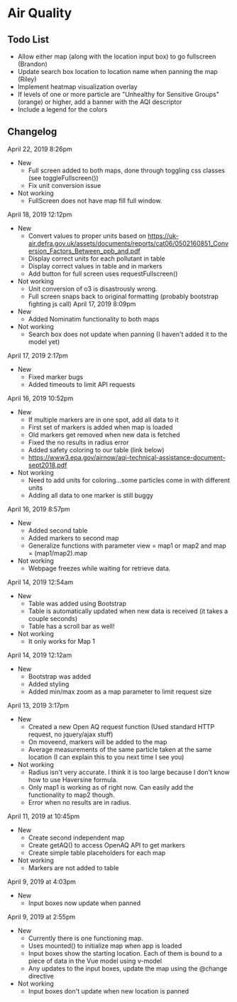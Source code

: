 # Air Quality

## Todo List
- Allow either map (along with the location input box) to go fullscreen (Brandon)
- Update search box location to location name when panning the map (Riley)
- Implement heatmap visualization overlay
- If levels of one or more particle are "Unhealthy for Sensitive Groups" (orange) or higher, add a banner with the AQI descriptor
- Include a legend for the colors

## Changelog
April 22, 2019 8:26pm
+ New
  + Full screen added to both maps, done through toggling css classes (see toggleFullscreen())
  + Fix unit conversion issue
+ Not working
  + FullScreen does not have map fill full window.

April 18, 2019 12:12pm
+ New
  + Convert values to proper units based on https://uk-air.defra.gov.uk/assets/documents/reports/cat06/0502160851_Conversion_Factors_Between_ppb_and.pdf
  + Display correct units for each pollutant in table
  + Display correct values in table and in markers
  + Add button for full screen uses requestFullscreen()
+ Not working
  + Unit conversion of o3 is disastrously wrong.
  + Full screen snaps back to original formatting (probably bootstrap fighting js call)
April 17, 2019 8:09pm
+ New
  + Added Nominatim functionality to both maps
+ Not working
  + Search box does not update when panning (I haven't added it to the model yet)

April 17, 2019 2:17pm
+ New
  + Fixed marker bugs
  + Added timeouts to limit API requests

April 16, 2019 10:52pm
+ New
  + If multiple markers are in one spot, add all data to it
  + First set of markers is added when map is loaded
  + Old markers get removed when new data is fetched
  + Fixed the no results in radius error
  + Added safety coloring to our table (link below)
  + https://www3.epa.gov/airnow/aqi-technical-assistance-document-sept2018.pdf
+ Not working
  + Need to add units for coloring...some particles come in with different units
  + Adding all data to one marker is still buggy

April 16, 2019 8:57pm
+ New
  + Added second table
  + Added markers to second map
  + Generalize functions with parameter view = map1 or map2 and map = (map1/map2).map
+ Not working
  + Webpage freezes while waiting for retrieve data.

April 14, 2019 12:54am
+ New
  + Table was added using Bootstrap
  + Table is automatically updated when new data is received (it takes a couple seconds)
  + Table has a scroll bar as well!
+ Not working
  + It only works for Map 1

April 14, 2019 12:12am
+ New
  + Bootstrap was added
  + Added styling
  + Added min/max zoom as a map parameter to limit request size

April 13, 2019 3:17pm
+ New
  + Created a new Open AQ request function (Used standard HTTP request, no jquery/ajax stuff)
  + On moveend, markers will be added to the map
  + Average measurements of the same particle taken at the same location (I can explain this to you next time I see you)
+ Not working
  + Radius isn't very accurate. I think it is too large because I don't know how to use Haversine formula.
  + Only map1 is working as of right now. Can easily add the functionality to map2 though.
  + Error when no results are in radius.

April 11, 2019 at 10:45pm
+ New
  + Create second independent map
  + Create getAQ() to access OpenAQ API to get markers
  + Create simple table placeholders for each map
+ Not working
  + Markers are not added to table

April 9, 2019 at 4:03pm
+ New
  + Input boxes now update when panned

April 9, 2019 at 2:55pm
+ New
  + Currently there is one functioning map.
  + Uses mounted() to initialize map when app is loaded
  + Input boxes show the starting location. Each of them is bound to a piece of data in the Vue model using v-model
  + Any updates to the input boxes, update the map using the @change directive
+ Not working
  + Input boxes don't update when new location is panned
